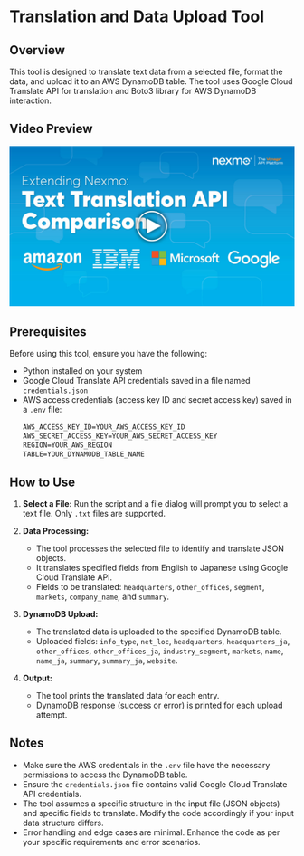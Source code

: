 # Translation and Data Upload Tool

## Overview

This tool is designed to translate text data from a selected file, format the data, and upload it to an AWS DynamoDB table. The tool uses Google Cloud Translate API for translation and Boto3 library for AWS DynamoDB interaction.

## Video Preview

[![Video Preview](https://github.com/DevRex-0201/Project-Images/blob/main/video%20preview/Py-Translation-and-Data-Upload-Tool.png)](https://drive.google.com/file/d/1YR85TWRDuvrvJlJHK5CgYCQgdT857A2A/view?usp=drive_link)

## Prerequisites

Before using this tool, ensure you have the following:

- Python installed on your system
- Google Cloud Translate API credentials saved in a file named `credentials.json`
- AWS access credentials (access key ID and secret access key) saved in a `.env` file:
  ```
  AWS_ACCESS_KEY_ID=YOUR_AWS_ACCESS_KEY_ID
  AWS_SECRET_ACCESS_KEY=YOUR_AWS_SECRET_ACCESS_KEY
  REGION=YOUR_AWS_REGION
  TABLE=YOUR_DYNAMODB_TABLE_NAME
  ```

## How to Use

1. **Select a File:**
   Run the script and a file dialog will prompt you to select a text file. Only `.txt` files are supported.

2. **Data Processing:**
   - The tool processes the selected file to identify and translate JSON objects.
   - It translates specified fields from English to Japanese using Google Cloud Translate API.
   - Fields to be translated: `headquarters`, `other_offices`, `segment`, `markets`, `company_name`, and `summary`.

3. **DynamoDB Upload:**
   - The translated data is uploaded to the specified DynamoDB table.
   - Uploaded fields: `info_type`, `net_loc`, `headquarters`, `headquarters_ja`, `other_offices`, `other_offices_ja`, `industry_segment`, `markets`, `name`, `name_ja`, `summary`, `summary_ja`, `website`.

4. **Output:**
   - The tool prints the translated data for each entry.
   - DynamoDB response (success or error) is printed for each upload attempt.

## Notes

- Make sure the AWS credentials in the `.env` file have the necessary permissions to access the DynamoDB table.
- Ensure the `credentials.json` file contains valid Google Cloud Translate API credentials.
- The tool assumes a specific structure in the input file (JSON objects) and specific fields to translate. Modify the code accordingly if your input data structure differs.
- Error handling and edge cases are minimal. Enhance the code as per your specific requirements and error scenarios.
